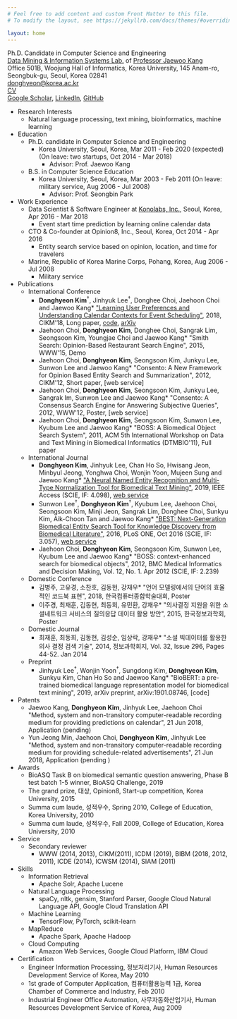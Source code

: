 ```yaml
---
# Feel free to add content and custom Front Matter to this file.
# To modify the layout, see https://jekyllrb.com/docs/themes/#overriding-theme-defaults

layout: home
---
```

Ph.D. Candidate in Computer Science and Engineering  
[Data Mining & Information Systems Lab.](https://dmis.korea.ac.kr) of [Professor Jaewoo Kang](https://dmis.korea.ac.kr/jaewoo-kang-p-i)  
Office 501B, Woojung Hall of Informatics, Korea University, 145 Anam-ro, Seongbuk-gu, Seoul, Korea 02841  
[donghyeon@korea.ac.kr](mailto:donghyeon@korea.ac.kr)  
[CV](https://drive.google.com/open?id=1ZDUwPOBERcefMfnGjfVhBA4iI2T0hzYw)  
[Google Scholar](https://scholar.google.co.kr/citations?user=xXtpg50AAAAJ&hl=en), [LinkedIn](https://www.linkedin.com/in/donghyeonk/), [GitHub](https://donghyeonk.github.com)  
* Research Interests
    * Natural language processing, text mining, bioinformatics, machine learning
* Education
    * Ph.D. candidate in Computer Science and Engineering
        * Korea University, Seoul, Korea, Mar 2011 - Feb 2020 (expected) (On leave: two startups, Oct 2014 - Mar 2018)
            * Advisor: Prof. Jaewoo Kang
    * B.S. in Computer Science Education
        * Korea University, Seoul, Korea, Mar 2003 - Feb 2011 (On leave: military service, Aug 2006 - Jul 2008)
            * Advisor: Prof. Seongbin Park
* Work Experience
    * Data Scientist & Software Engineer at [Konolabs, Inc.](https://kono.ai), Seoul, Korea, Apr 2016 - Mar 2018
        * Event start time prediction by learning online calendar data
    * CTO & Co-founder at Opinion8, Inc., Seoul, Korea, Oct 2014 - Apr 2016
        * Entity search service based on opinion, location, and time for travelers
    * Marine, Republic of Korea Marine Corps, Pohang, Korea, Aug 2006 - Jul 2008
        * Military service
* Publications
    * International Conference
        * **Donghyeon Kim**<sup>†</sup>, Jinhyuk Lee<sup>†</sup>, Donghee Choi, Jaehoon Choi and Jaewoo Kang* ["Learning User Preferences and Understanding Calendar Contexts for Event Scheduling"](https://dl.acm.org/citation.cfm?doid=3269206.3271712), 2018, CIKM'18, Long paper, [code](https://github.com/dmis-lab/nesa), [arXiv](https://arxiv.org/abs/1809.01316)
        * Jaehoon Choi, **Donghyeon Kim**, Donghee Choi, Sangrak Lim, Seongsoon Kim, Youngjae Choi and Jaewoo Kang* "Smith Search: Opinion-Based Restaurant Search Engine", 2015, WWW'15, Demo
        * Jaehoon Choi, **Donghyeon Kim**, Seongsoon Kim, Junkyu Lee, Sunwon Lee and Jaewoo Kang* "Consento: A New Framework for Opinion Based Entity Search and Summarization", 2012, CIKM'12, Short paper, [web service]
        * Jaehoon Choi, **Donghyeon Kim**, Seongsoon Kim, Junkyu Lee, Sangrak Im, Sunwon Lee and Jaewoo Kang* "Consento: A Consensus Search Engine for Answering Subjective Queries", 2012, WWW'12, Poster, [web service]
        * Jaehoon Choi, **Donghyeon Kim**, Seongsoon Kim, Sunwon Lee, Kyubum Lee and Jaewoo Kang* "BOSS: A Biomedical Object Search System", 2011, ACM 5th International Workshop on Data and Text Mining in Biomedical Informatics (DTMBIO'11), Full paper
    * International Journal
        * **Donghyeon Kim**, Jinhyuk Lee, Chan Ho So, Hwisang Jeon, Minbyul Jeong, Yonghwa Choi, Wonjin Yoon, Mujeen Sung and Jaewoo Kang* ["A Neural Named Entity Recognition and Multi-Type Normalization Tool for Biomedical Text Mining"](https://doi.org/10.1109/ACCESS.2019.2920708), 2019, IEEE Access (SCIE, IF: 4.098), [web service](https://bern.korea.ac.kr)
        * Sunwon Lee<sup>†</sup>, **Donghyeon Kim**<sup>†</sup>, Kyubum Lee, Jaehoon Choi, Seongsoon Kim, Minji Jeon, Sangrak Lim, Donghee Choi, Sunkyu Kim, Aik-Choon Tan and Jaewoo Kang* ["BEST: Next-Generation Biomedical Entity Search Tool for Knowledge Discovery from Biomedical Literature"](https://doi.org/10.1371/journal.pone.0164680), 2016, PLoS ONE, Oct 2016 (SCIE, IF: 3.057), [web service](http://best.korea.ac.kr)
        * Jaehoon Choi, **Donghyeon Kim**, Seongsoon Kim, Sunwon Lee, Kyubum Lee and Jaewoo Kang* "BOSS: context-enhanced search for biomedical objects", 2012, BMC Medical Informatics and Decision Making, Vol. 12, No. 1. Apr 2012 (SCIE, IF: 2.239)
    * Domestic Conference
        * 김병주, 고유경, 소찬호, 김동현, 강재우* "언어 모델링에서의 단어의 효율적인 코드북 표현", 2018, 한국컴퓨터종합학술대회, Poster
        * 이주경, 최재훈, 김동현, 최동희, 유민환, 강재우* "의사결정 지원을 위한 소셜네트워크 서비스의 질의응답 데이터 활용 방안", 2015, 한국정보과학회, Poster
    * Domestic Journal
        * 최재훈, 최동희, 김동현, 김성순, 임상락, 강재우* "소셜 빅데이터를 활용한 의사 결정 검색 기술", 2014, 정보과학회지, Vol. 32, Issue 296, Pages 44-52. Jan 2014
    * Preprint
        * Jinhyuk Lee<sup>†</sup>, Wonjin Yoon<sup>†</sup>, Sungdong Kim, **Donghyeon Kim**, Sunkyu Kim, Chan Ho So and Jaewoo Kang* "BioBERT: a pre-trained biomedical language representation model for biomedical text mining", 2019, arXiv preprint, arXiv:1901.08746, [code]
* Patents
    * Jaewoo Kang, **Donghyeon Kim**, Jinhyuk Lee, Jaehoon Choi "Method, system and non-transitory computer-readable recording medium for providing predictions on calendar", 21 Jun 2018, Application (pending)
    * Yun Jeong Min, Jaehoon Choi, **Donghyeon Kim**, Jinhyuk Lee "Method, system and non-transitory computer-readable recording medium for providing schedule-related advertisements", 21 Jun 2018, Application (pending )
* Awards
    * BioASQ Task B on biomedical semantic question answering, Phase B test batch 1-5 winner, BioASQ Challenge, 2019 
    * The grand prize, 대상, Opinion8, Start-up competition, Korea University, 2015
    * Summa cum laude, 성적우수, Spring 2010, College of Education, Korea University, 2010
    * Summa cum laude, 성적우수, Fall 2009, College of Education, Korea University, 2010
* Service
    * Secondary reviewer
        * WWW (2014, 2013), CIKM(2011), ICDM (2019), BIBM (2018, 2012, 2011), ICDE (2014), ICWSM (2014), SIAM (2011)
* Skills
    * Information Retrieval
        * Apache Solr, Apache Lucene
    * Natural Language Processing
        * spaCy, nltk, gensim, Stanford Parser, Google Cloud Natural Language API, Google Cloud Translation API
    * Machine Learning
        * TensorFlow, PyTorch, scikit-learn
    * MapReduce
        * Apache Spark, Apache Hadoop
    * Cloud Computing
        * Amazon Web Services, Google Cloud Platform, IBM Cloud
* Certification
    * Engineer Information Processing, 정보처리기사, Human Resources Development Service of Korea, May 2010
    * 1st grade of Computer Application, 컴퓨터활용능력 1급, Korea Chamber of Commerce and Industry, Feb 2010
    * Industrial Engineer Office Automation, 사무자동화산업기사, Human Resources Development Service of Korea, Aug 2009

